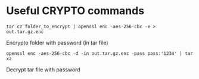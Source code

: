 # Useful CRYPTO commands
```
tar cz folder_to_encrypt | openssl enc -aes-256-cbc -e > out.tar.gz.enc
```

Encrypto folder with password (in tar file)
```
openssl enc -aes-256-cbc -d -in out.tar.gz.enc -pass pass:'1234' | tar xz
```
Decrypt tar file with password
